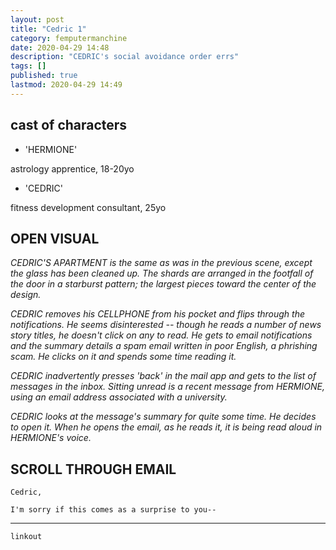 ```yaml
---
layout: post
title: "Cedric 1"
category: femputermanchine
date: 2020-04-29 14:48
description: "CEDRIC's social avoidance order errs"
tags: []
published: true
lastmod: 2020-04-29 14:49
---
```


## cast of characters
* 'HERMIONE'

astrology apprentice, 18-20yo

* 'CEDRIC'

fitness development consultant, 25yo

## OPEN VISUAL ##

<i>CEDRIC'S APARTMENT is the same as was in the previous scene, except the glass has been cleaned up. The shards are arranged in the footfall of the door in a starburst pattern; the largest pieces toward the center of the design.</i>

<i>CEDRIC removes his CELLPHONE from his pocket and flips through the notifications. He seems disinterested -- though he reads a number of news story titles, he doesn't click on any to read. He gets to email notifications and the summary details a spam email written in poor English, a phrishing scam. He clicks on it and spends some time reading it.</i>

<i>CEDRIC inadvertently presses 'back' in the mail app and gets to the list of messages in the inbox. Sitting unread is a recent message from HERMIONE, using an email address associated with a university. </i>

<i>CEDRIC looks at the message's summary for quite some time. He decides to open it. When he opens the email, as he reads it, it is being read aloud in HERMIONE's voice.</i>


## SCROLL THROUGH EMAIL ##

```
Cedric,
    
I'm sorry if this comes as a surprise to you--
```

*****

`linkout`


